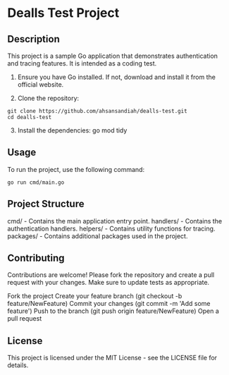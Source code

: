 # Dealls Test Project

## Description

This project is a sample Go application that demonstrates authentication and tracing features. It is intended as a coding test.


1. Ensure you have Go installed. If not, download and install it from the official website.

2. Clone the repository:
```
git clone https://github.com/ahsansandiah/dealls-test.git
cd dealls-test
```

3. Install the dependencies:
go mod tidy

## Usage

To run the project, use the following command:
```
go run cmd/main.go
```


## Project Structure

cmd/ - Contains the main application entry point.
handlers/ - Contains the authentication handlers.
helpers/ - Contains utility functions for tracing.
packages/ - Contains additional packages used in the project.


## Contributing

Contributions are welcome! Please fork the repository and create a pull request with your changes. Make sure to update tests as appropriate.

Fork the project
Create your feature branch (git checkout -b feature/NewFeature)
Commit your changes (git commit -m 'Add some feature')
Push to the branch (git push origin feature/NewFeature)
Open a pull request


## License

This project is licensed under the MIT License - see the LICENSE file for details.
